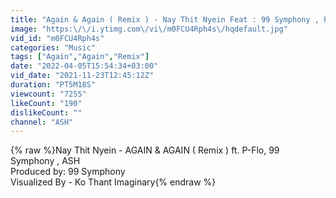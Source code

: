 ```yaml
---
title: "Again & Again ( Remix ) - Nay Thit Nyein Feat : 99 Symphony , P-flo , ASH"
image: "https:\/\/i.ytimg.com\/vi\/m0FCU4Rph4s\/hqdefault.jpg"
vid_id: "m0FCU4Rph4s"
categories: "Music"
tags: ["Again","Again","Remix"]
date: "2022-04-05T15:54:34+03:00"
vid_date: "2021-11-23T12:45:12Z"
duration: "PT5M18S"
viewcount: "7255"
likeCount: "190"
dislikeCount: ""
channel: "ASH"
---
```

{% raw %}Nay Thit Nyein - AGAIN &amp; AGAIN ( Remix )  ft. P-Flo, 99 Symphony , ASH  <br />Produced by: 99 Symphony <br />Visualized By - Ko Thant Imaginary{% endraw %}
